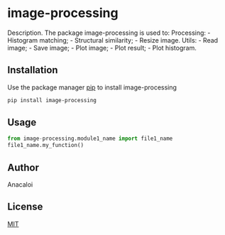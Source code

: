 # image-processing

Description.
The package image-processing is used to:
Processing: - Histogram matching; - Structural similarity; - Resize image.
Utils: - Read image; - Save image; - Plot image; - Plot result; - Plot histogram.

## Installation

Use the package manager [pip](https://pip.pypa.io/en/stable/) to install image-processing

```bash
pip install image-processing
```

## Usage

```python
from image-processing.module1_name import file1_name
file1_name.my_function()
```

## Author

Anacaloi

## License

[MIT](https://choosealicense.com/licenses/mit/)
